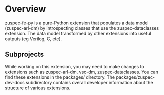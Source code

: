 
# Overview
zuspec-fe-py is a pure-Python extension that populates a data model (zuspec-arl-dm)
by introspecting classes that use the zuspec-dataclasses extension. The 
data model transformed by other extensions into useful outputs (eg Verilog, C, etc).

## Subprojects
While working on this extension, you may need to make changes to extensions
such as zuspec-arl-dm, vsc-dm, zuspec-dataclasses. You can find these extensions
in the packages/ directory. The packages/zuspec-dev-docs subdirectory contains
overall developer information about the structure of various extensions.



